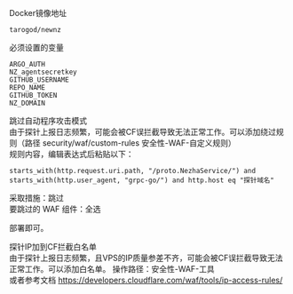 Docker镜像地址
```
tarogod/newnz
```
必须设置的变量
```
ARGO_AUTH
NZ_agentsecretkey
GITHUB_USERNAME
REPO_NAME
GITHUB_TOKEN
NZ_DOMAIN
```

跳过自动程序攻击模式  
由于探针上报日志频繁，可能会被CF误拦截导致无法正常工作。可以添加绕过规则（路径 security/waf/custom-rules 安全性-WAF-自定义规则）  
规则内容，编辑表达式后粘贴以下： 
```
starts_with(http.request.uri.path, "/proto.NezhaService/") and starts_with(http.user_agent, "grpc-go/") and http.host eq "探针域名"
```
采取措施：跳过  
要跳过的 WAF 组件：全选
   
部署即可。


探针IP加到CF拦截白名单  
由于探针上报日志频繁，且VPS的IP质量参差不齐，可能会被CF误拦截导致无法正常工作。可以添加白名单。
操作路径：安全性-WAF-工具  
或者参考文档
	https://developers.cloudflare.com/waf/tools/ip-access-rules/
